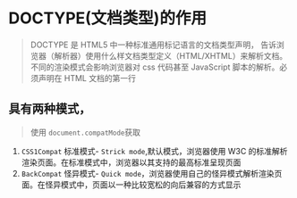 # DOCTYPE(文档类型)的作用

> DOCTYPE 是 HTML5 中一种标准通用标记语言的文档类型声明， 告诉浏览器（解析器）使用什么样文档类型定义（HTML/XHTML）来解析文档。不同的渲染模式会影响浏览器对 css 代码甚至 JavaScript 脚本的解析。必须声明在 HTML 文档的第一行

## 具有两种模式，

> 使用 `document.compatMode`获取

1. `CSS1Compat` 标准模式- `Strick mode`,默认模式，浏览器使用 W3C 的标准解析渲染页面。在标准模式中，浏览器以其支持的最高标准呈现页面
2. `BackCompat` 怪异模式- `Quick mode`，浏览器使用自己的怪异模式解析渲染页面。在怪异模式中，页面以一种比较宽松的向后兼容的方式显示
